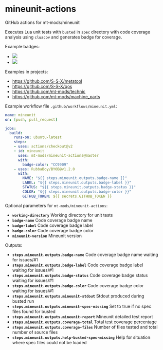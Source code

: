 # mineunit-actions
GitHub actions for mt-mods/mineunit

Executes Lua unit tests with `busted` in `spec` directory with code coverage analysis using `cluacov` and generates badge for coverage.

Example badges:
* ![](https://byob.yarr.is/S-S-X/metatool/metatool-coverage)
* ![](https://byob.yarr.is/S-S-X/metatool/sharetool-coverage)

Examples in projects:
* https://github.com/S-S-X/metatool
* https://github.com/S-S-X/qos
* https://github.com/mt-mods/technic
* https://github.com/mt-mods/machine_parts

Example workflow file `.github/workflows/mineunit.yml`:
```yaml
name: mineunit
on: [push, pull_request]

jobs:
  build:
    runs-on: ubuntu-latest
    steps:
    - uses: actions/checkout@v2
    - id: mineunit
      uses: mt-mods/mineunit-actions@master
      with:
        badge-color: "CC9909"
    - uses: RubbaBoy/BYOB@v1.2.0
      with:
        NAME: "${{ steps.mineunit.outputs.badge-name }}"
        LABEL: "${{ steps.mineunit.outputs.badge-label }}"
        STATUS: "${{ steps.mineunit.outputs.badge-status }}"
        COLOR: "${{ steps.mineunit.outputs.badge-color }}"
        GITHUB_TOKEN: ${{ secrets.GITHUB_TOKEN }}
```

Optional parameters for `mt-mods/mineunit-actions`:

* **`working-directory`** Working directory for unit tests
* **`badge-name`** Code coverage badge name
* **`badge-label`** Code coverage badge label
* **`badge-color`** Code coverage badge color
* **`mineunit-version`** Mineunit version

Outputs:

* **`steps.mineunit.outputs.badge-name`** Code coverage badge name waiting for issues/#1
* **`steps.mineunit.outputs.badge-label`** Code coverage badge label waiting for issues/#1
* **`steps.mineunit.outputs.badge-status`** Code coverage badge status waiting for issues/#1
* **`steps.mineunit.outputs.badge-color`** Code coverage badge color waiting for issues/#1
* **`steps.mineunit.outputs.mineunit-stdout`** Stdout produced during busted run
* **`steps.mineunit.outputs.mineunit-spec-missing`** Set to true if no spec files found for busted
* **`steps.mineunit.outputs.mineunit-report`** Mineunit detailed test report
* **`steps.mineunit.outputs.coverage-total`** Total test coverage percentage
* **`steps.mineunit.outputs.coverage-files`** Number of files tested and total number of source files
* **`steps.mineunit.outputs.help-busted-spec-missing`** Help for situation where spec files could not be loaded

